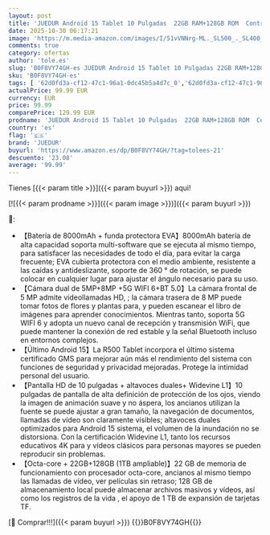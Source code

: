 ```yaml
---
layout: post
title: 'JUEDUR Android 15 Tablet 10 Pulgadas  22GB RAM+128GB ROM  Control Parental  8000 mAh  8-Core  5MP+8MP con 5G Wifi6  Protective Antichoque Eva Estuche Protector + Soporte Giratorio de 360° Azul '
date: 2025-10-30 06:17:21
image: 'https://m.media-amazon.com/images/I/51vVNNrg-ML._SL500_._SL400_.jpg'
comments: true
category: ofertas
author: 'tole.es'
slug: 'B0F8VY74GH-es JUEDUR Android 15 Tablet 10 Pulgadas 22GB RAM+128GB ROM...'
sku: 'B0F8VY74GH-es'
tags: [ '62d0fd3a-cf12-47c1-96a1-0dc45b5a4d7c_0','62d0fd3a-cf12-47c1-96a1-0dc45b5a4d7c_4501','Arborist Merchandising Root','Informática','Self Service','Special Features Stores','Tablets','Vuelta al cole: Informática','android','juedur','🇪🇸', ]
actualPrice: 99.99 EUR
currency: EUR
price: 99.99
comparePrice: 129.99 EUR
prodname: 'JUEDUR Android 15 Tablet 10 Pulgadas  22GB RAM+128GB ROM  Control Parental  8000 mAh  8-Core  5MP+8MP con 5G Wifi6  Protective Antichoque Eva Estuche Protector + Soporte Giratorio de 360° Azul '
country: 'es'
flag: '🇪🇸'
brand: 'JUEDUR'
buyurl: 'https://www.amazon.es/dp/B0F8VY74GH/?tag=tolees-21'
descuento: '23.08'
average: '99.99'
---
```


Tienes [{{< param title >}}]({{< param buyurl >}}) aqui!

[![{{< param prodname >}}]({{< param image >}})]({{< param buyurl >}})

🔎:

- 【Batería de 8000mAh + funda protectora EVA】8000mAh batería de alta capacidad soporta multi-software que se ejecuta al mismo tiempo, para satisfacer las necesidades de todo el día, para evitar la carga frecuente; EVA cubierta protectora con el medio ambiente, resistente a las caídas y antideslizante, soporte de 360 ° de rotación, se puede colocar en cualquier lugar para ajustar el ángulo necesario para su uso.
- 【Cámara dual de 5MP+8MP +5G WIFI 6+BT 5.0】La cámara frontal de 5 MP admite videollamadas HD, ; la cámara trasera de 8 MP puede tomar fotos de flores y plantas para, y pueden escanear el libro de imágenes para aprender conocimientos. Mientras tanto, soporta 5G WIFI 6 y adopta un nuevo canal de recepción y transmisión WiFi, que puede mantener la conexión de red estable y la señal Bluetooth incluso en entornos complejos.
- 【Último Android 15】La R500 Tablet incorpora el último sistema certificado GMS para mejorar aún más el rendimiento del sistema con funciones de seguridad y privacidad mejoradas. Protege la intimidad personal del usuario.
- 【Pantalla HD de 10 pulgadas + altavoces duales+ Widevine L1】10 pulgadas de pantalla de alta definición de protección de los ojos, viendo la imagen de animación suave y no áspera, los ancianos utilizan la fuente se puede ajustar a gran tamaño, la navegación de documentos, llamadas de vídeo son claramente visibles; altavoces duales optimizados para Android 15 sistema, el volumen de la inundación no se distorsiona. Con la certificación Widevine L1, tanto los recursos educativos 4K para y vídeos clásicos para personas mayores se pueden reproducir sin problemas.
- 【Octa-core + 22GB+128GB (1TB ampliable)】22 GB de memoria de funcionamiento con procesador octa-core, ancianos al mismo tiempo las llamadas de vídeo, ver películas sin retraso; 128 GB de almacenamiento local puede almacenar archivos masivos y vídeos, así como los registros de la vida , el apoyo de 1 TB de expansión de tarjetas TF.

[🛒 Comprar!!!]({{< param buyurl >}})
{{<world>}}B0F8VY74GH{{</world>}}
